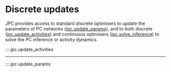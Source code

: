 # Discrete updates

JPC provides access to standard discrete optimisers to update the parameters of 
PC networks ([jpc.update_params](https://thebuckleylab.github.io/jpc/api/Discrete%20updates/#jpc.update_params)),
and to both discrete ([jpc.update_activities](https://thebuckleylab.github.io/jpc/api/Discrete%20updates/#jpc.update_activities)) 
and continuous optimisers ([jpc.solve_inference](https://thebuckleylab.github.io/jpc/api/Continuous-time%20Inference/#jpc.solve_inference)) 
to solve the PC inference or activity dynamics.

::: jpc.update_activities

---

::: jpc.update_params